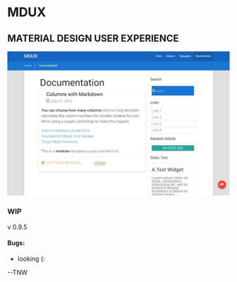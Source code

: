 # MDUX

## MATERIAL DESIGN USER EXPERIENCE

![Screenshot](screenshot.jpg)

### WIP
v 0.9.5

#### Bugs: 

- looking (:

--TNW
